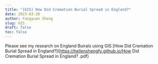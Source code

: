```yaml
---
title: "[GIS] How Did Cremation Burial Spread in England?"
date: 2023-03-20
author: Fangyuan Sheng
slug: GIS
draft: false
toc: false
---
```


Please see my research on England Buirals using GIS [How Did Cremation Burial Spread in England?](https://hellenshengfy.github.io/How Did Cremation Burial Spread in England?
.pdf)
   
